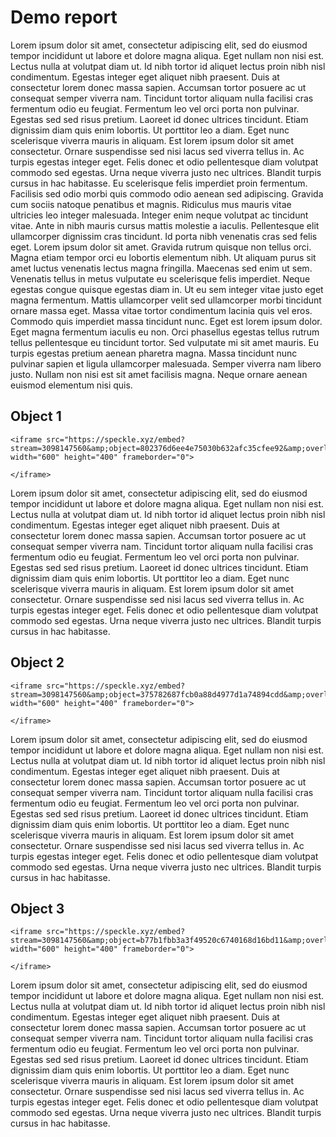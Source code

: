 # Demo report

Lorem ipsum dolor sit amet, consectetur adipiscing elit, sed do eiusmod
tempor incididunt ut labore et dolore magna aliqua. Eget nullam non nisi
est. Lectus nulla at volutpat diam ut. Id nibh tortor id aliquet lectus
proin nibh nisl condimentum. Egestas integer eget aliquet nibh praesent.
Duis at consectetur lorem donec massa sapien. Accumsan tortor posuere ac
ut consequat semper viverra nam. Tincidunt tortor aliquam nulla facilisi
cras fermentum odio eu feugiat. Fermentum leo vel orci porta non
pulvinar. Egestas sed sed risus pretium. Laoreet id donec ultrices
tincidunt. Etiam dignissim diam quis enim lobortis. Ut porttitor leo a
diam. Eget nunc scelerisque viverra mauris in aliquam. Est lorem ipsum
dolor sit amet consectetur. Ornare suspendisse sed nisi lacus sed
viverra tellus in. Ac turpis egestas integer eget. Felis donec et odio
pellentesque diam volutpat commodo sed egestas. Urna neque viverra justo
nec ultrices. Blandit turpis cursus in hac habitasse. Eu scelerisque
felis imperdiet proin fermentum. Facilisis sed odio morbi quis commodo
odio aenean sed adipiscing. Gravida cum sociis natoque penatibus et
magnis. Ridiculus mus mauris vitae ultricies leo integer malesuada.
Integer enim neque volutpat ac tincidunt vitae. Ante in nibh mauris
cursus mattis molestie a iaculis. Pellentesque elit ullamcorper
dignissim cras tincidunt. Id porta nibh venenatis cras sed felis eget.
Lorem ipsum dolor sit amet. Gravida rutrum quisque non tellus orci.
Magna etiam tempor orci eu lobortis elementum nibh. Ut aliquam purus sit
amet luctus venenatis lectus magna fringilla. Maecenas sed enim ut sem.
Venenatis tellus in metus vulputate eu scelerisque felis imperdiet.
Neque egestas congue quisque egestas diam in. Ut eu sem integer vitae
justo eget magna fermentum. Mattis ullamcorper velit sed ullamcorper
morbi tincidunt ornare massa eget. Massa vitae tortor condimentum
lacinia quis vel eros. Commodo quis imperdiet massa tincidunt nunc. Eget
est lorem ipsum dolor. Eget magna fermentum iaculis eu non. Orci
phasellus egestas tellus rutrum tellus pellentesque eu tincidunt tortor.
Sed vulputate mi sit amet mauris. Eu turpis egestas pretium aenean
pharetra magna. Massa tincidunt nunc pulvinar sapien et ligula
ullamcorper malesuada. Semper viverra nam libero justo. Nullam non nisi
est sit amet facilisis magna. Neque ornare aenean euismod elementum nisi
quis.

## Object 1

```{=html}
<iframe src="https://speckle.xyz/embed?stream=3098147560&amp;object=802376d6ee4e75030b632afc35cfee92&amp;overlay=375782687fcb0a88d4977d1a74894cdd%2C1c20d069da3bd7357ac432ce3f439366%2C0a946e2f50ae925f1ff84fdf50b383db%2C142743dc3e8bf3e346dbabc326280b4e%2C27fff196094dfb11d1530766f7fd0ae0%2C63102bdac99fb3eb66de9937b089bd5a%2Cf9dffb8b827860ec189579ad21204d05%2C219a56df29ba6ab95f9a3850fd0e993d%2Ca75de32728522fe1d12320faac652077%2C010bff55488a77b1716ebd8f140a94fc%2C430d347c4ade38d072abe721ff076b34%2C83889959898c759c48a2f017df06e79f%2C4363b334bc53c2c6010ff3ee7583e9ed%2Ce124af31b478e8d833474c32fb9822cf%2Cb3e5de59ffab1ab6b47a91867e55e3b1%2C72be069c3477237f40bc10adaa73555a%2C75823507120fcf3a25b9d58c9738591a%2C2ed10f9db7b98ae80e8d7cf441bfbcb1%2Ccc69debe5de052a156cee7fdae4fde43%2C7985096b8934fa829f2bb4477c5f7d54%2C5c67fdb82d83016c3ec63182e73c4316%2Cd20c48bfe8eb1fe30e438cae7a8ba139%2Cc685b351cb94c2bb77a19426b0cabd04%2Ce1a42947dafa93156b8feeade6f70578%2Cabdff6f793b52ecf8a65141c01ac1c0e%2C7f8201d52fd3b3c24fe4ea86ce28654a%2C7a2b112eddfba8e0f45a04dfbaac874b%2Cc8fd9b3a453dac5346f546ce60fd1db9%2Ce4ff1464847e7b053ee90e5b656893d0%2Ccdbcdb2a5bf6b8862f5a38f3a53b39b8%2Ceff473d6a1b827f033b320e6b0eba598&amp;transparent=true&amp;autoload=true&amp;hidecontrols=true&amp;hidesidebar=true" width="600" height="400" frameborder="0">
```
```{=html}
</iframe>
```
Lorem ipsum dolor sit amet, consectetur adipiscing elit, sed do eiusmod
tempor incididunt ut labore et dolore magna aliqua. Eget nullam non nisi
est. Lectus nulla at volutpat diam ut. Id nibh tortor id aliquet lectus
proin nibh nisl condimentum. Egestas integer eget aliquet nibh praesent.
Duis at consectetur lorem donec massa sapien. Accumsan tortor posuere ac
ut consequat semper viverra nam. Tincidunt tortor aliquam nulla facilisi
cras fermentum odio eu feugiat. Fermentum leo vel orci porta non
pulvinar. Egestas sed sed risus pretium. Laoreet id donec ultrices
tincidunt. Etiam dignissim diam quis enim lobortis. Ut porttitor leo a
diam. Eget nunc scelerisque viverra mauris in aliquam. Est lorem ipsum
dolor sit amet consectetur. Ornare suspendisse sed nisi lacus sed
viverra tellus in. Ac turpis egestas integer eget. Felis donec et odio
pellentesque diam volutpat commodo sed egestas. Urna neque viverra justo
nec ultrices. Blandit turpis cursus in hac habitasse.

## Object 2

```{=html}
<iframe src="https://speckle.xyz/embed?stream=3098147560&amp;object=375782687fcb0a88d4977d1a74894cdd&amp;overlay=1c20d069da3bd7357ac432ce3f439366%2C0a946e2f50ae925f1ff84fdf50b383db%2C142743dc3e8bf3e346dbabc326280b4e%2C27fff196094dfb11d1530766f7fd0ae0%2C63102bdac99fb3eb66de9937b089bd5a%2Cf9dffb8b827860ec189579ad21204d05%2C219a56df29ba6ab95f9a3850fd0e993d%2Ca75de32728522fe1d12320faac652077%2C010bff55488a77b1716ebd8f140a94fc%2C430d347c4ade38d072abe721ff076b34%2C83889959898c759c48a2f017df06e79f%2C4363b334bc53c2c6010ff3ee7583e9ed%2Ce124af31b478e8d833474c32fb9822cf%2Cb3e5de59ffab1ab6b47a91867e55e3b1%2C72be069c3477237f40bc10adaa73555a%2C75823507120fcf3a25b9d58c9738591a%2C2ed10f9db7b98ae80e8d7cf441bfbcb1%2Ccc69debe5de052a156cee7fdae4fde43%2C7985096b8934fa829f2bb4477c5f7d54%2C5c67fdb82d83016c3ec63182e73c4316%2Cd20c48bfe8eb1fe30e438cae7a8ba139%2Cc685b351cb94c2bb77a19426b0cabd04%2Ce1a42947dafa93156b8feeade6f70578%2Cabdff6f793b52ecf8a65141c01ac1c0e%2C7f8201d52fd3b3c24fe4ea86ce28654a%2C7a2b112eddfba8e0f45a04dfbaac874b%2Cc8fd9b3a453dac5346f546ce60fd1db9%2Ce4ff1464847e7b053ee90e5b656893d0%2Ccdbcdb2a5bf6b8862f5a38f3a53b39b8%2Ceff473d6a1b827f033b320e6b0eba598&amp;transparent=true&amp;autoload=true&amp;hidecontrols=true&amp;hidesidebar=true" width="600" height="400" frameborder="0">
```
```{=html}
</iframe>
```
Lorem ipsum dolor sit amet, consectetur adipiscing elit, sed do eiusmod
tempor incididunt ut labore et dolore magna aliqua. Eget nullam non nisi
est. Lectus nulla at volutpat diam ut. Id nibh tortor id aliquet lectus
proin nibh nisl condimentum. Egestas integer eget aliquet nibh praesent.
Duis at consectetur lorem donec massa sapien. Accumsan tortor posuere ac
ut consequat semper viverra nam. Tincidunt tortor aliquam nulla facilisi
cras fermentum odio eu feugiat. Fermentum leo vel orci porta non
pulvinar. Egestas sed sed risus pretium. Laoreet id donec ultrices
tincidunt. Etiam dignissim diam quis enim lobortis. Ut porttitor leo a
diam. Eget nunc scelerisque viverra mauris in aliquam. Est lorem ipsum
dolor sit amet consectetur. Ornare suspendisse sed nisi lacus sed
viverra tellus in. Ac turpis egestas integer eget. Felis donec et odio
pellentesque diam volutpat commodo sed egestas. Urna neque viverra justo
nec ultrices. Blandit turpis cursus in hac habitasse.

## Object 3

```{=html}
<iframe src="https://speckle.xyz/embed?stream=3098147560&amp;object=b77b1fbb3a3f49520c6740168d16bd11&amp;overlay=e2f9e69fa2d38d01f5d92fedf6ad94fe%2C3921ddf10ad58600e42ab784c077196e%2C375782687fcb0a88d4977d1a74894cdd%2C1c20d069da3bd7357ac432ce3f439366%2C0a946e2f50ae925f1ff84fdf50b383db%2C142743dc3e8bf3e346dbabc326280b4e%2C27fff196094dfb11d1530766f7fd0ae0%2C63102bdac99fb3eb66de9937b089bd5a%2Cf9dffb8b827860ec189579ad21204d05%2C219a56df29ba6ab95f9a3850fd0e993d%2Ca75de32728522fe1d12320faac652077%2C010bff55488a77b1716ebd8f140a94fc%2C430d347c4ade38d072abe721ff076b34%2C83889959898c759c48a2f017df06e79f%2C4363b334bc53c2c6010ff3ee7583e9ed%2Ce124af31b478e8d833474c32fb9822cf%2Cb3e5de59ffab1ab6b47a91867e55e3b1%2C72be069c3477237f40bc10adaa73555a%2C75823507120fcf3a25b9d58c9738591a%2C2ed10f9db7b98ae80e8d7cf441bfbcb1%2Ccc69debe5de052a156cee7fdae4fde43%2C7985096b8934fa829f2bb4477c5f7d54%2C5c67fdb82d83016c3ec63182e73c4316%2Cd20c48bfe8eb1fe30e438cae7a8ba139%2Cc685b351cb94c2bb77a19426b0cabd04%2Ce1a42947dafa93156b8feeade6f70578%2Cabdff6f793b52ecf8a65141c01ac1c0e%2C7f8201d52fd3b3c24fe4ea86ce28654a%2C7a2b112eddfba8e0f45a04dfbaac874b%2Cc8fd9b3a453dac5346f546ce60fd1db9%2Ce4ff1464847e7b053ee90e5b656893d0%2Ccdbcdb2a5bf6b8862f5a38f3a53b39b8%2Ceff473d6a1b827f033b320e6b0eba598&amp;transparent=true&amp;autoload=true&amp;hidecontrols=true&amp;hidesidebar=true" width="600" height="400" frameborder="0">
```
```{=html}
</iframe>
```
Lorem ipsum dolor sit amet, consectetur adipiscing elit, sed do eiusmod
tempor incididunt ut labore et dolore magna aliqua. Eget nullam non nisi
est. Lectus nulla at volutpat diam ut. Id nibh tortor id aliquet lectus
proin nibh nisl condimentum. Egestas integer eget aliquet nibh praesent.
Duis at consectetur lorem donec massa sapien. Accumsan tortor posuere ac
ut consequat semper viverra nam. Tincidunt tortor aliquam nulla facilisi
cras fermentum odio eu feugiat. Fermentum leo vel orci porta non
pulvinar. Egestas sed sed risus pretium. Laoreet id donec ultrices
tincidunt. Etiam dignissim diam quis enim lobortis. Ut porttitor leo a
diam. Eget nunc scelerisque viverra mauris in aliquam. Est lorem ipsum
dolor sit amet consectetur. Ornare suspendisse sed nisi lacus sed
viverra tellus in. Ac turpis egestas integer eget. Felis donec et odio
pellentesque diam volutpat commodo sed egestas. Urna neque viverra justo
nec ultrices. Blandit turpis cursus in hac habitasse.
